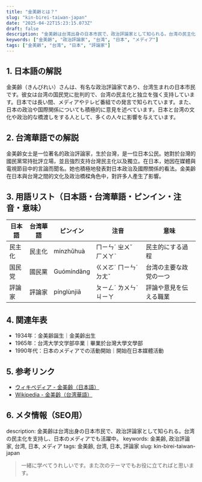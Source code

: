 ```yaml
---
title: "金美齢とは？"
slug: "kin-birei-taiwan-japan"
date: "2025-04-22T15:23:15.073Z"
draft: false
description: "金美齢は台湾出身の日本市民で、政治評論家として知られる。台湾の民主化を支持し、日本のメディアでも活躍中。"
keywords: ["金美齢", "政治評論家", "台湾", "日本", "メディア"]
tags: ["金美齢", "台湾", "日本", "評論家"]
---
```


## 1. 日本語の解説
金美齢（きんびれい）さんは、有名な政治評論家であり、台湾生まれの日本市民です。彼女は台湾の国民党に批判的で、台湾の民主化と独立を強く支持しています。日本では長い間、メディアやテレビ番組での発言で知られています。また、日本の政治や国際関係についても積極的に意見を述べています。日本と台湾の文化や政治的な橋渡しをする人として、多くの人々に影響を与えています。

## 2. 台湾華語での解説  
金美齡女士是一位著名的政治評論家，生於台灣，是一位日本公民。她對於台灣的國民黨常持批評立場，並且強烈支持台灣民主化以及獨立。在日本，她因在媒體與電視節目中的言論而聞名。她也積極地發表對日本政治及國際關係的看法。金美齡在日本與台灣之間的文化及政治橋樑角色中，對許多人產生了影響。

## 3. 用語リスト（日本語・台湾華語・ピンイン・注音・意味）

| 日本語   | 台湾華語   | ピンイン   | 注音   | 意味                       |
|--------|--------|---------|-------|--------------------------|
| 民主化  | 民主化  | mínzhǔhuà | ㄇㄧㄣˊ ㄓㄨˇ ㄏㄨㄚˋ | 民主的にする過程              |
| 国民党  | 國民黨  | Guómíndǎng | ㄍㄨㄛˊ ㄇㄧㄣˊ ㄉㄤˇ | 台湾の主要な政党の一つ        |
| 評論家  | 評論家  | pínglùnjiā | ㄆㄧㄥˊ ㄌㄨㄣˋ ㄐㄧㄚ | 評論や意見を伝える職業        |

## 4. 関連年表

- 1934年：金美齢誕生｜金美齡出生
- 1965年：台湾大学文学部卒業｜畢業於台灣大學文學部
- 1990年代：日本のメディアでの活動開始｜開始在日本媒體活動

## 5. 参考リンク

- [ウィキペディア - 金美齢（日本語）](https://ja.wikipedia.org/wiki/%E9%87%91%E7%BE%8E%E9%BD%A2)
- [Wikipedia - 金美齡（台湾華語）](https://zh.wikipedia.org/wiki/%E9%87%91%E7%BE%8E%E9%BD%A1)

## 6. メタ情報（SEO用）

description: 金美齢は台湾出身の日本市民で、政治評論家として知られる。台湾の民主化を支持し、日本のメディアでも活躍中。
keywords: 金美齢, 政治評論家, 台湾, 日本, メディア
tags: 金美齢, 台湾, 日本, 評論家
slug: kin-birei-taiwan-japan

>一緒に学べてうれしいです。また次のテーマでもお役に立てればと思います。